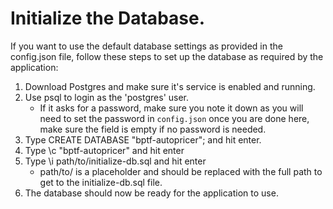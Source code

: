 # Initialize the Database.
If you want to use the default database settings as provided in the config.json file, follow these steps to set up the database as required by the application:

1. Download Postgres and make sure it's service is enabled and running.
2. Use psql to login as the 'postgres' user.
   - If it asks for a password, make sure you note it down as you will need to set the password in `config.json` once you are done here, make sure the field is empty if no password is needed.
4. Type CREATE DATABASE "bptf-autopricer"; and hit enter.
5. Type \c "bptf-autopricer" and hit enter
6. Type \i path/to/initialize-db.sql and hit enter
   - path/to/ is a placeholder and should be replaced with the full path to get to the initialize-db.sql file.
7. The database should now be ready for the application to use.
